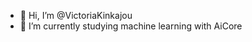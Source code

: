 - 👋 Hi, I’m @VictoriaKinkajou
- 🌱 I’m currently studying machine learning with AiCore

<!---
VictoriaKinkajou/VictoriaKinkajou is a ✨ special ✨ repository because its `README.md` (this file) appears on your GitHub profile.
You can click the Preview link to take a look at your changes.
--->

